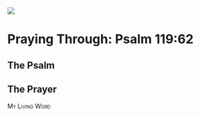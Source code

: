 <img class="intro-right" src="/images/art-paris-psalter.jpg">

<style>
  li {list-style-type: none;}
  p + ul {
    margin-top: -18px;
}
</style>

# Praying Through: Psalm 119:62

## The Psalm

## The Prayer

<div style="font-variant: small-caps;">
My Living Word
</div>

